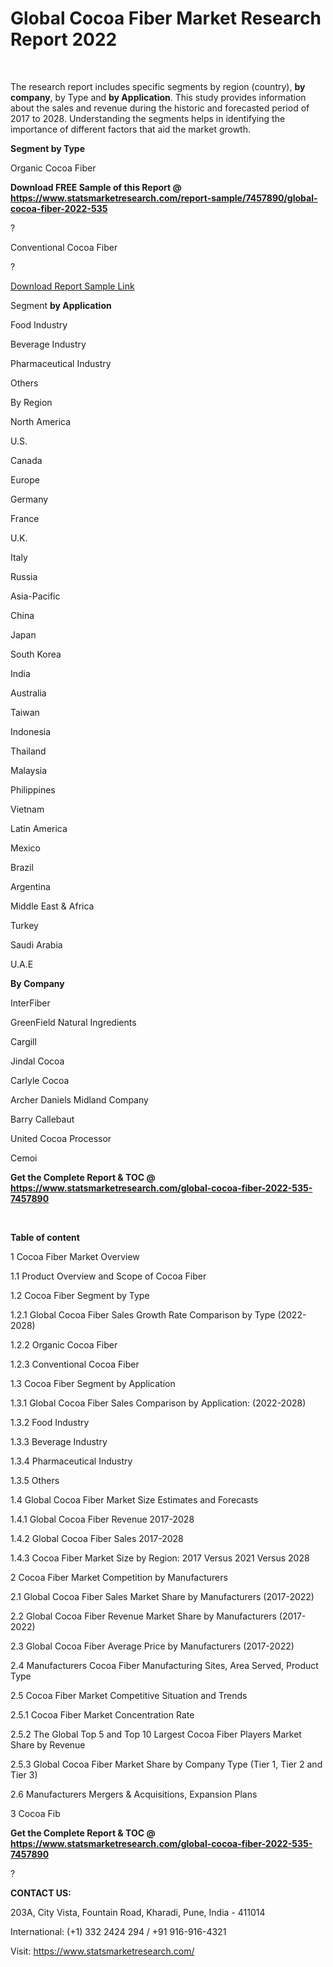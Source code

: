 <h1>Global Cocoa Fiber Market Research Report 2022</h1><br/><p>The research report includes specific segments by region (country), <strong>by company</strong>, by Type and <strong>by Application</strong>. This study provides information about the sales and revenue during the historic and forecasted period of 2017 to 2028. Understanding the segments helps in identifying the importance of different factors that aid the market growth.</p>
 
 
 
 <p><strong>Segment by Type</strong></p>
 
 
 
 <p>Organic Cocoa Fiber</p>
 
 
 
 <div><b>Download FREE Sample of this Report @ <a href="https://www.statsmarketresearch.com/download-free-sample/7457890/global-cocoa-fiber-2022-535">https://www.statsmarketresearch.com/report-sample/7457890/global-cocoa-fiber-2022-535</a></b></div>
 
 
 
 <p>? </p>
 
 
 
 <p>Conventional Cocoa Fiber</p>
 
 
 
 <p>? </p>
 
 
 
 <p><a href="https://www.statsmarketresearch.com/download-free-sample/7457890/global-cocoa-fiber-2022-535">Download Report Sample Link</a></p>
 
 
 
 <p>Segment <strong>by Application</strong></p>
 
 
 
 <p>Food Industry</p>
 
 
 
 <p>Beverage Industry</p>
 
 
 
 <p>Pharmaceutical Industry</p>
 
 
 
 <p>Others</p>
 
 
 
 <p>By Region</p>
 
 
 
 <p>North America</p>
 
 
 
 <p>U.S.</p>
 
 
 
 <p>Canada</p>
 
 
 
 <p>Europe</p>
 
 
 
 <p>Germany</p>
 
 
 
 <p>France</p>
 
 
 
 <p>U.K.</p>
 
 
 
 <p>Italy</p>
 
 
 
 <p>Russia</p>
 
 
 
 <p>Asia-Pacific</p>
 
 
 
 <p>China</p>
 
 
 
 <p>Japan</p>
 
 
 
 <p>South Korea</p>
 
 
 
 <p>India</p>
 
 
 
 <p>Australia</p>
 
 
 
 <p>Taiwan</p>
 
 
 
 <p>Indonesia</p>
 
 
 
 <p>Thailand</p>
 
 
 
 <p>Malaysia</p>
 
 
 
 <p>Philippines</p>
 
 
 
 <p>Vietnam</p>
 
 
 
 <p>Latin America</p>
 
 
 
 <p>Mexico</p>
 
 
 
 <p>Brazil</p>
 
 
 
 <p>Argentina</p>
 
 
 
 <p>Middle East & Africa</p>
 
 
 
 <p>Turkey</p>
 
 
 
 <p>Saudi Arabia</p>
 
 
 
 <p>U.A.E</p>
 
 
 
 <p><strong>By Company</strong></p>
 
 
 
 <p>InterFiber</p>
 
 
 
 <p>GreenField Natural Ingredients</p>
 
 
 
 <p>Cargill</p>
 
 
 
 <p>Jindal Cocoa</p>
 
 
 
 <p>Carlyle Cocoa</p>
 
 
 
 <p>Archer Daniels Midland Company</p>
 
 
 
 <p>Barry Callebaut</p>
 
 
 
 <p>United Cocoa Processor</p>
 
 
 
 <p>Cemoi</p>
 
 
 
 <div><b>Get the Complete Report & TOC @ <a href="https://www.statsmarketresearch.com/global-cocoa-fiber-2022-535-7457890">https://www.statsmarketresearch.com/global-cocoa-fiber-2022-535-7457890</a></b></div>
 
 
 
 <p><br />
 
 <b>Table of content</b></p>
 
 
 
 <p>1 Cocoa Fiber Market Overview<br />
 
 1.1 Product Overview and Scope of Cocoa Fiber<br />
 
 1.2 Cocoa Fiber Segment by Type<br />
 
 1.2.1 Global Cocoa Fiber Sales Growth Rate Comparison by Type (2022-2028)<br />
 
 1.2.2 Organic Cocoa Fiber<br />
 
 1.2.3 Conventional Cocoa Fiber<br />
 
 1.3 Cocoa Fiber Segment by Application<br />
 
 1.3.1 Global Cocoa Fiber Sales Comparison by Application: (2022-2028)<br />
 
 1.3.2 Food Industry<br />
 
 1.3.3 Beverage Industry<br />
 
 1.3.4 Pharmaceutical Industry<br />
 
 1.3.5 Others<br />
 
 1.4 Global Cocoa Fiber Market Size Estimates and Forecasts<br />
 
 1.4.1 Global Cocoa Fiber Revenue 2017-2028<br />
 
 1.4.2 Global Cocoa Fiber Sales 2017-2028<br />
 
 1.4.3 Cocoa Fiber Market Size by Region: 2017 Versus 2021 Versus 2028<br />
 
 2 Cocoa Fiber Market Competition by Manufacturers<br />
 
 2.1 Global Cocoa Fiber Sales Market Share by Manufacturers (2017-2022)<br />
 
 2.2 Global Cocoa Fiber Revenue Market Share by Manufacturers (2017-2022)<br />
 
 2.3 Global Cocoa Fiber Average Price by Manufacturers (2017-2022)<br />
 
 2.4 Manufacturers Cocoa Fiber Manufacturing Sites, Area Served, Product Type<br />
 
 2.5 Cocoa Fiber Market Competitive Situation and Trends<br />
 
 2.5.1 Cocoa Fiber Market Concentration Rate<br />
 
 2.5.2 The Global Top 5 and Top 10 Largest Cocoa Fiber Players Market Share by Revenue<br />
 
 2.5.3 Global Cocoa Fiber Market Share by Company Type (Tier 1, Tier 2 and Tier 3)<br />
 
 2.6 Manufacturers Mergers & Acquisitions, Expansion Plans<br />
 
 3 Cocoa Fib</p>
 
 
 
 <div><b>Get the Complete Report & TOC @ <a href="https://www.statsmarketresearch.com/global-cocoa-fiber-2022-535-7457890">https://www.statsmarketresearch.com/global-cocoa-fiber-2022-535-7457890</a></b></div>
 
 
 
 <p>? </p>
 
 
 
 <p><b>CONTACT US:</b><br />
 
 203A, City Vista, Fountain Road, Kharadi, Pune, India - 411014<br />
 
 International: (+1) 332 2424 294 / +91 916-916-4321<br />
 
 Visit: <a href="https://www.statsmarketresearch.com/">https://www.statsmarketresearch.com/</a></p>